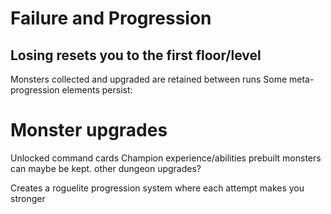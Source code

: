 # Failure and Progression

## Losing resets you to the first floor/level
Monsters collected and upgraded are retained between runs
Some meta-progression elements persist:

# Monster upgrades
Unlocked command cards
Champion experience/abilities
prebuilt monsters can maybe be kept.
other dungeon upgrades?

Creates a roguelite progression system where each attempt makes you stronger